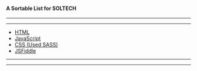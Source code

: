 #### A Sortable List for SOLTECH
---
---
* [HTML](https://github.com/jjrajani/SOLTECH-Sortable_List/blob/master/app/index.html)
* [JavaScript](https://github.com/jjrajani/SOLTECH-Sortable_List/blob/master/src/js/main.js)
* [CSS (Used SASS)](https://github.com/jjrajani/SOLTECH-Sortable_List/blob/master/src/sass/main.scss)
* [JSFiddle](https://jsfiddle.net/jjrajani/n646dn81/4/)
---
---